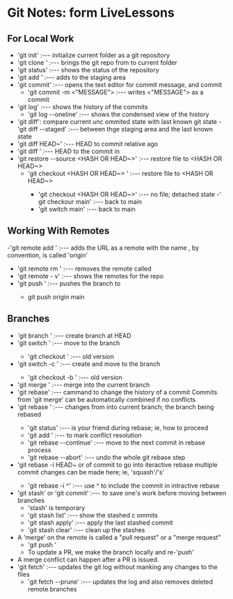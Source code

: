 #
# Git Notes: form LiveLessons
## For Local Work
- 'git init' :--- initialize current folder as a git repository
- 'git clone <URL>' :--- brings the git repo from <URL> to current folder
- 'git status' :--- shows the status of the repository
- 'git add <FILE>' :--- adds <FILE> to the staging area
- 'git commit' :--- opens the text editor for commit message, and commit
   - 'git commit -m <"MESSAGE"> :--- writes <"MESSAGE"> as a commit
- 'git log' :--- shows the history of the commits
   - 'git log --oneline' :--- shows the condensed view of the history
- 'git diff': compare current unc ommited state with last known git state
   -'git diff --staged' :--- between thge staging area and the last known state
- 'git diff HEAD~<NUMBER>' :--- HEAD to commit <NUMBER> relative ago
- 'git diff <HASH>' :--- HEAD to the commit in <HASH>
- 'git restore --source <HASH OR HEAD~>' :--- restore file to <HASH OR HEAD~>
   - 'git checkout <HASH OR HEAD~> <FILE>' :--- restore file to <HASH OR HEAD~>
      - 'git checkout <HASH OR HEAD~>' :--- no file; detached state
      -' git checkour main' :--- back to main
      - 'git switch main' :--- back to main

## Working With Remotes
-'git remote add <NAME> <URL>' :--- adds the URL as a remote with the name <NAME>
 	<NAME>, by convention, is called 'origin'
- 'git remote rm <NAME>' :--- removes the remote called <NAME>
- 'git remote - v' :--- shows the remotes for the repo
- 'git push <WHERE> <WHAT>' :--- pushes the <WHAT> branch to <WHERE>
   - git push origin main

## Branches
- 'git branch <NAME>' :--- create branch <NAME> at HEAD
- 'git switch <NAME>' :--- move to the branch <NAME>
   - 'git checkout <NAME>' :--- old version
- 'git switch -c <NAME>' :--- create and move to the branch <NAME>
   - 'git checkout -b <NAME>' :--- old version
- 'git merge <BRANCH>' :--- merge <BRANCH> into the current branch 
- 'git rebase' :--- cammand to change the history of a commit
	Commits from 'git merge' can be automatically combined if no conflicts
- 'git rebase <BRANCH>' :--- changes from <BRANCH> into current branch; the branch being 
rebased	
   - 'git status' :--- is your friend during rebase; ie, how to proceed
   - 'git add <FILE>' :--- to mark conflict resolution
   - 'git rebase --continue' :--- move to the next commit in rebase process
   - 'git rebase --abort' :--- undo the whole git rebase step
- 'git rebase -i <COMMIT> HEAD~ or <HASH> of commit to go into iteractive rebase
	multiple commit changes can be made here; ie, 'squash'/'s'
   - 'git rebase -i <HASH>^' :--- use ^ to include the commit in intractive rebase
- 'git stash' or 'git commit' :--- to save one's work before moving between branches
   - 'stash' is temporary
   - 'git stash list' :--- show the stashed c ommits
   - 'git stash apply' :--- apply the last stashed commit
   - 'git stash clear' :--- clean up the stashes
- A 'merge' on the remote is called a "pull request" or a "merge request"
   - 'git push <WHERE> <WHAT>'
   - To update a PR, we make the branch locally and re-'push'
- A merge conflict can happen after a PR is issued.
- 'git fetch' :--- updates the git log without manking any changes to the files
   - 'git fetch --prune' :--- updates the log and also removes deleted remote branches
 
